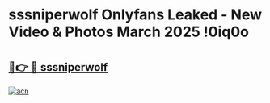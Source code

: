 # sssniperwolf Onlyfans Leaked - New Video & Photos March 2025 !0iq0o

# <h2><a href="https://1jnczs.iuczelnia.edu.pl?title=sssniperwolf&ref=0iq0o">🔗👉 🔴 sssniperwolf</a></h2>

[![acn](https://github.com/user-attachments/assets/0f9c940e-d8b0-45ae-aac7-cd30a18b3e1c)](https://1jnczs.iuczelnia.edu.pl?title=sssniperwolf&ref=0iq0o)

